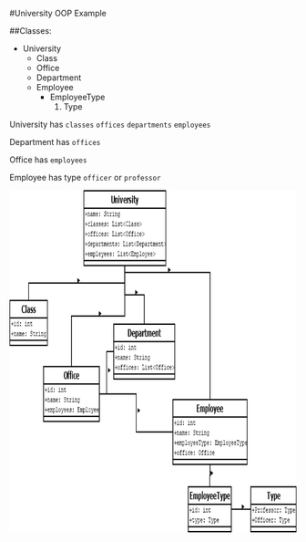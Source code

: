 #University OOP Example

##Classes:
- University
    - Class
    - Office
    - Department
    - Employee
        - EmployeeType
            1. Type
    
University has `classes` `offices` `departments` `employees`

Department has `offices` 

Office has `employees`

Employee has type `officer` or `professor`


<img src="https://github.com/tableonthewall/Spring-Security/blob/master/src/main/java/com/security/demo/Examples/Siniflar/NewUniversity/university.png?raw=true" width="800" height="600">





